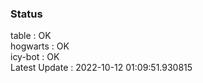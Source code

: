 ### Status


table : OK  
hogwarts : OK  
icy-bot : OK  
Latest Update : 2022-10-12 01:09:51.930815
